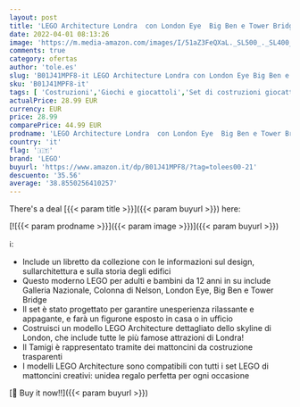 ```yaml
---
layout: post
title: 'LEGO Architecture Londra  con London Eye  Big Ben e Tower Bridge  Modellismo Monumenti  Set da Collezione  Idea Regalo  21034'
date: 2022-04-01 08:13:26
image: 'https://m.media-amazon.com/images/I/51aZ3FeQXaL._SL500_._SL400_.jpg'
comments: true
category: ofertas
author: 'tole.es'
slug: 'B01J41MPF8-it LEGO Architecture Londra con London Eye Big Ben e Tower...'
sku: 'B01J41MPF8-it'
tags: [ 'Costruzioni','Giochi e giocattoli','Set di costruzioni giocattolo','lego', ]
actualPrice: 28.99 EUR
currency: EUR
price: 28.99
comparePrice: 44.99 EUR
prodname: 'LEGO Architecture Londra  con London Eye  Big Ben e Tower Bridge  Modellismo Monumenti  Set da Collezione  Idea Regalo  21034'
country: 'it'
flag: '🇮🇹'
brand: 'LEGO'
buyurl: 'https://www.amazon.it/dp/B01J41MPF8/?tag=tolees00-21'
descuento: '35.56'
average: '38.8550256410257'
---
```


There's a deal [{{< param title >}}]({{< param buyurl >}})  here:

[![{{< param prodname >}}]({{< param image >}})]({{< param buyurl >}})

ℹ️:

- Include un libretto da collezione con le informazioni sul design, sullarchitettura e sulla storia degli edifici
- Questo moderno LEGO per adulti e bambini da 12 anni in su include Galleria Nazionale, Colonna di Nelson, London Eye, Big Ben e Tower Bridge
- Il set è stato progettato per garantire unesperienza rilassante e appagante, e farà un figurone esposto in casa o in ufficio
- Costruisci un modello LEGO Architecture dettagliato dello skyline di London, che include tutte le più famose attrazioni di Londra!
- Il Tamigi è rappresentato tramite dei mattoncini da costruzione trasparenti
- I modelli LEGO Architecture sono compatibili con tutti i set LEGO di mattoncini creativi: unidea regalo perfetta per ogni occasione

[🛒 Buy it now!!]({{< param buyurl >}})
